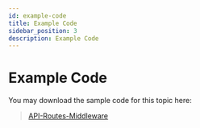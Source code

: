 ```yaml
---
id: example-code
title: Example Code
sidebar_position: 3
description: Example Code
---
```


# Example Code

You may download the sample code for this topic here:

> [API-Routes-Middleware](https://github.com/WPAS-Examples/API-Routes-Middleware)
